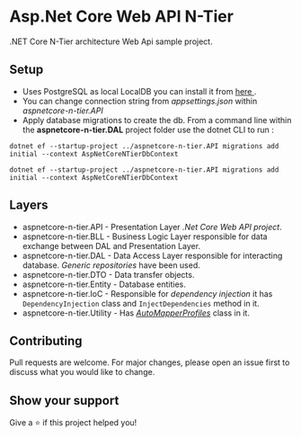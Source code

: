 # Asp.Net Core Web API N-Tier

.NET Core N-Tier architecture Web Api sample project.

## Setup

- Uses PostgreSQL as local LocalDB you can install it from
[here ](https://www.postgresql.org).
- You can change connection string from *appsettings.json* within *aspnetcore-n-tier.API*
- Apply database migrations to create the db. From a command line within the **aspnetcore-n-tier.DAL** project folder use the dotnet CLI to run :

```
dotnet ef --startup-project ../aspnetcore-n-tier.API migrations add initial --context AspNetCoreNTierDbContext
```
```
dotnet ef --startup-project ../aspnetcore-n-tier.API migrations add initial --context AspNetCoreNTierDbContext
```
## Layers

- aspnetcore-n-tier.API - Presentation Layer *.Net Core Web API project*.
- aspnetcore-n-tier.BLL - Business Logic Layer responsible for data exchange between DAL and Presentation Layer.
- aspnetcore-n-tier.DAL - Data Access Layer responsible for interacting database. *Generic repositories* have been used.
- aspnetcore-n-tier.DTO - Data transfer objects.
- aspnetcore-n-tier.Entity - Database entities.
- aspnetcore-n-tier.IoC - Responsible for *dependency injection* it has ```DependencyInjection``` class and ```InjectDependencies``` method in it.
- aspnetcore-n-tier.Utility - Has [*AutoMapperProfiles*](https://automapper.org/) class in it.

## Contributing
Pull requests are welcome. For major changes, please open an issue first to discuss what you would like to change.

## Show your support

Give a ⭐️ if this project helped you!
